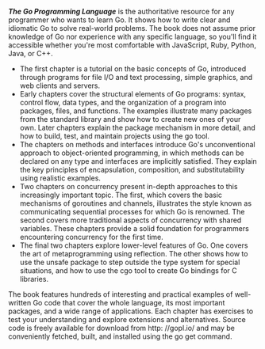 **_**The Go Programming Language**_** is the authoritative resource for any programmer who wants to learn Go. It shows how to write clear and idiomatic Go to solve real-world problems. The book does not assume prior knowledge of Go nor experience with any specific language, so you'll find it accessible whether you're most comfortable with JavaScript, Ruby, Python, Java, or C++.

- The first chapter is a tutorial on the basic concepts of Go, introduced through programs for file I/O and text processing, simple graphics, and web clients and servers.
- Early chapters cover the structural elements of Go programs: syntax, control flow, data types, and the organization of a program into packages, files, and functions. The examples illustrate many packages from the standard library and show how to create new ones of your own. Later chapters explain the package mechanism in more detail, and how to build, test, and maintain projects using the go tool.
- The chapters on methods and interfaces introduce Go's unconventional approach to object-oriented programming, in which methods can be declared on any type and interfaces are implicitly satisfied. They explain the key principles of encapsulation, composition, and substitutability using realistic examples.
- Two chapters on concurrency present in-depth approaches to this increasingly important topic. The first, which covers the basic mechanisms of goroutines and channels, illustrates the style known as communicating sequential processes for which Go is renowned. The second covers more traditional aspects of concurrency with shared variables. These chapters provide a solid foundation for programmers encountering concurrency for the first time.
- The final two chapters explore lower-level features of Go. One covers the art of metaprogramming using reflection. The other shows how to use the unsafe package to step outside the type system for special situations, and how to use the cgo tool to create Go bindings for C libraries.

The book features hundreds of interesting and practical examples of well-written Go code that cover the whole language, its most important packages, and a wide range of applications. Each chapter has exercises to test your understanding and explore extensions and alternatives. Source code is freely available for download from http: //gopl.io/ and may be conveniently fetched, built, and installed using the go get command.
